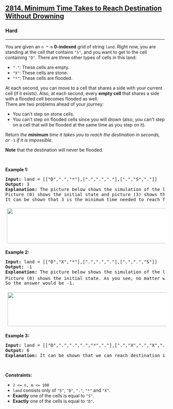 <h2><a href="https://leetcode.com/problems/minimum-time-takes-to-reach-destination-without-drowning/">2814. Minimum Time Takes to Reach Destination Without Drowning</a></h2><h3>Hard</h3><hr><div><p>You are given an <code>n * m</code> <strong>0-indexed</strong> grid of string <code>land</code>. Right now, you are standing at the cell that contains <code>"S"</code>, and you want to get to the cell containing <code>"D"</code>. There are three other types of cells in this land:</p>

<ul>
	<li><code>"."</code>: These cells are empty.</li>
	<li><code>"X"</code>: These cells are stone.</li>
	<li><code>"*"</code>: These cells are flooded.</li>
</ul>

<p>At each second, you can move to a cell that shares a side with your current cell (if it exists). Also, at each second, every <strong>empty cell</strong> that shares a side with a flooded cell becomes flooded as well.<br>
There are two problems ahead of your journey:</p>

<ul>
	<li>You can't step on stone cells.</li>
	<li>You can't step on flooded cells since you will drown (also, you can't step on a cell that will be flooded at the same time as you step on it).</li>
</ul>

<p>Return<em> the <strong>minimum</strong> time it takes you to reach the destination in seconds, or </em><code>-1</code><em> if it is impossible.</em></p>

<p><strong>Note</strong> that the destination will never be flooded.</p>

<p>&nbsp;</p>
<p><strong class="example">Example 1:</strong></p>

<pre><strong>Input:</strong> land = [["D",".","*"],[".",".","."],[".","S","."]]
<strong>Output:</strong> 3
<strong>Explanation: </strong>The picture below shows the simulation of the land second by second. The blue cells are flooded, and the gray cells are stone.
Picture (0) shows the initial state and picture (3) shows the final state when we reach destination. As you see, it takes us 3 second to reach destination and the answer would be 3.
It can be shown that 3 is the minimum time needed to reach from S to D.
</pre>

<p><img alt="" src="https://assets.leetcode.com/uploads/2023/08/09/ex1.png" style="padding: 5px; background: rgb(255, 255, 255); border-radius: 0.5rem; width: 600px; height: 111px;"></p>

<p><strong class="example">Example 2:</strong></p>

<pre><strong>Input:</strong> land = [["D","X","*"],[".",".","."],[".",".","S"]]
<strong>Output:</strong> -1
<strong>Explanation:</strong> The picture below shows the simulation of the land second by second. The blue cells are flooded, and the gray cells are stone.
Picture (0) shows the initial state. As you see, no matter which paths we choose, we will drown at the 3<sup>rd</sup>&nbsp;second. Also the minimum path takes us 4 seconds to reach from S to D.
So the answer would be -1.
</pre>

<p><img alt="" src="https://assets.leetcode.com/uploads/2023/08/09/ex2-2.png" style="padding: 7px; background: rgb(255, 255, 255); border-radius: 0.5rem; width: 600px; height: 107px;"></p>

<p><strong class="example">Example 3:</strong></p>

<pre><strong>Input:</strong> land = [["D",".",".",".","*","."],[".","X",".","X",".","."],[".",".",".",".","S","."]]
<strong>Output:</strong> 6
<strong>Explanation:</strong> It can be shown that we can reach destination in 6 seconds. Also it can be shown that 6 is the minimum seconds one need to reach from S to D.
</pre>

<p>&nbsp;</p>
<p><strong>Constraints:</strong></p>

<ul>
	<li><code>2 &lt;= n, m &lt;= 100</code></li>
	<li><code>land</code>&nbsp;consists only of&nbsp;<code>"S"</code>, <code>"D"</code>, <code>"."</code>, <code>"*"</code> and&nbsp;<code>"X"</code>.</li>
	<li><strong>Exactly</strong> one of the cells is equal to <code>"S"</code>.</li>
	<li><strong>Exactly</strong> one of the cells is equal to <code>"D"</code>.</li>
</ul>
</div>